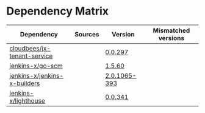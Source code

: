 # Dependency Matrix

Dependency | Sources | Version | Mismatched versions
---------- | ------- | ------- | -------------------
[cloudbees/jx-tenant-service](https://github.com/cloudbees/jx-tenant-service) |  | [0.0.297](https://github.com/cloudbees/jx-tenant-service/releases/tag/v0.0.297) | 
[jenkins-x/go-scm](https://github.com/jenkins-x/go-scm) |  | [1.5.60]() | 
[jenkins-x/jenkins-x-builders](https://github.com/jenkins-x/jenkins-x-builders) |  | [2.0.1065-393]() | 
[jenkins-x/lighthouse](https://github.com/jenkins-x/lighthouse) |  | [0.0.341]() | 
